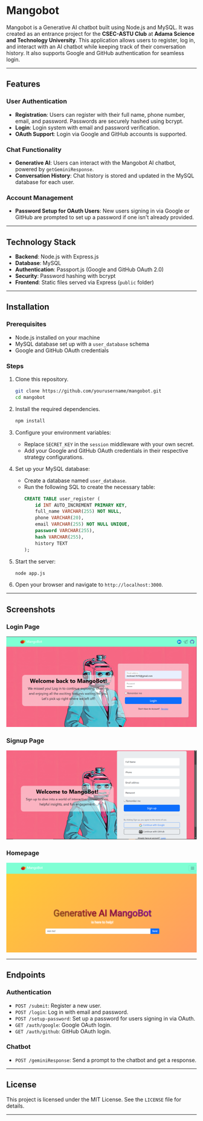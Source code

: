 # Mangobot

Mangobot is a Generative AI chatbot built using Node.js and MySQL. It was created as an entrance project for the **CSEC-ASTU Club** at **Adama Science and Technology University**. This application allows users to register, log in, and interact with an AI chatbot while keeping track of their conversation history. It also supports Google and GitHub authentication for seamless login.

---

## Features

### User Authentication
- **Registration**: Users can register with their full name, phone number, email, and password. Passwords are securely hashed using bcrypt.
- **Login**: Login system with email and password verification.
- **OAuth Support**: Login via Google and GitHub accounts is supported.

### Chat Functionality
- **Generative AI**: Users can interact with the Mangobot AI chatbot, powered by `getGeminiResponse`.
- **Conversation History**: Chat history is stored and updated in the MySQL database for each user.

### Account Management
- **Password Setup for OAuth Users**: New users signing in via Google or GitHub are prompted to set up a password if one isn't already provided.

---

## Technology Stack

- **Backend**: Node.js with Express.js
- **Database**: MySQL
- **Authentication**: Passport.js (Google and GitHub OAuth 2.0)
- **Security**: Password hashing with bcrypt
- **Frontend**: Static files served via Express (`public` folder)

---

## Installation

### Prerequisites
- Node.js installed on your machine
- MySQL database set up with a `user_database` schema
- Google and GitHub OAuth credentials

### Steps
1. Clone this repository.
   ```bash
   git clone https://github.com/yourusername/mangobot.git
   cd mangobot
   ```

2. Install the required dependencies.
   ```bash
   npm install
   ```

3. Configure your environment variables:
   - Replace `SECRET_KEY` in the `session` middleware with your own secret.
   - Add your Google and GitHub OAuth credentials in their respective strategy configurations.

4. Set up your MySQL database:
   - Create a database named `user_database`.
   - Run the following SQL to create the necessary table:
     ```sql
     CREATE TABLE user_register (
         id INT AUTO_INCREMENT PRIMARY KEY,
         full_name VARCHAR(255) NOT NULL,
         phone VARCHAR(20),
         email VARCHAR(255) NOT NULL UNIQUE,
         password VARCHAR(255),
         hash VARCHAR(255),
         history TEXT
     );
     ```

5. Start the server:
   ```bash
   node app.js
   ```

6. Open your browser and navigate to `http://localhost:3000`.

---

## Screenshots

### Login Page
![Login Page](https://github.com/Moh-Sad/Mango-Generative-AI/blob/main/public/images/LoginPage.png)

### Signup Page
![Signup Page](https://github.com/Moh-Sad/Mango-Generative-AI/blob/main/public/images/SignupPage.png)

### Homepage
![Homepage](https://github.com/Moh-Sad/Mango-Generative-AI/blob/main/public/images/HomePage.png)

---

## Endpoints

### Authentication
- `POST /submit`: Register a new user.
- `POST /login`: Log in with email and password.
- `POST /setup-password`: Set up a password for users signing in via OAuth.
- `GET /auth/google`: Google OAuth login.
- `GET /auth/github`: GitHub OAuth login.

### Chatbot
- `POST /geminiResponse`: Send a prompt to the chatbot and get a response.

---

## License
This project is licensed under the MIT License. See the `LICENSE` file for details.

---